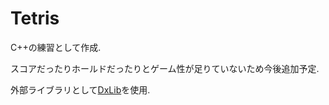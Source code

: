 # Tetris

C++の練習として作成.

スコアだったりホールドだったりとゲーム性が足りていないため今後追加予定.

外部ライブラリとして[DxLib](https://dxlib.xsrv.jp/)を使用.
